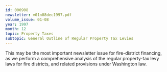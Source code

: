 ```yaml
---
id: 000908
newsletter: v01n08dec1997.pdf
volume_issue: 01-08
year: 1997
month: 12
topic: Property Taxes
subtopic: General Outline of Regular Property Tax Levies
---
```


This may be the most important newsletter issue for fire-district financing, as we perform a comprehensive analysis of the regular property-tax levy laws for fire districts, and related provisions under Washington law.